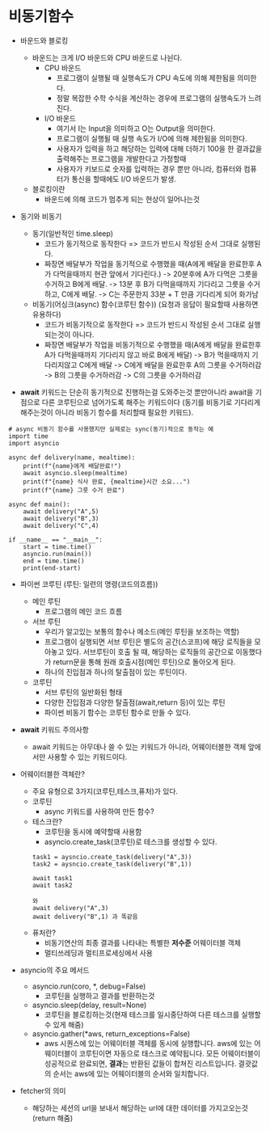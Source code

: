 # 비동기함수

- 바운드와 블로킹
    - 바운드는 크게 I/O 바운드와 CPU 바운드로 나뉜다.
        - CPU 바운드
            - 프로그램이 실행될 때 실행속도가 CPU 속도에 의해 제한됨을 의미한다.
            - 정말 복잡한 수학 수식을 계산하는 경우에 프로그램의 실행속도가 느려진다.
        - I/O 바운드
            - 여기서 I는 Input을 의미하고 O는 Output을 의미한다.
            - 프로그램이 실행될 때 실행 속도가 I/O에 의해 제한됨을 의미한다.
            - 사용자가 입력을 하고 해당하는 입력에 대해 더하기 100을 한 결과값을 출력해주는 프로그램을 개발한다고 가정할때
            - 사용자가 키보드로 숫자를 입력하는 경우 뿐만 아니라, 컴퓨터와 컴퓨터가 통신을 할때에도 I/O 바운드가 발생.
    - 블로킹이란
        - 바운드에 의해 코드가 멈추게 되는 현상이 일어나는것

- 동기와 비동기
    - 동기(일반적인 time.sleep)
        - 코드가 동기적으로 동작한다 => 코드가 반드시 작성된 순서 그대로 실행된다.
        - 짜장면 배달부가 작업을 동기적으로 수행했을 때(A에게 배달을 완료한후 A가 다먹을때까지 현관 앞에서 기다린다.) -> 20분후에 A가 다먹은 그릇을 수거하고 B에게 배달. -> 13분 후 B가 다먹을때까지 기다리고 그릇을 수거하고, C에게 배달. -> C는 주문한지 33분 + T 만큼 기다리게 되어 화가남
    - 비동기(어싱크(async) 함수(코루틴 함수)) (요청과 응답이 필요할때 사용하면 유용하다)
        - 코드가 비동기적으로 동작한다 => 코드가 반드시 작성된 순서 그대로 실행되는것이 아니다.
        - 짜장면 배달부가 작업을 비동기적으로 수행했을 때(A에게 배달을 완료한후 A가 다먹을때까지 기다리지 않고 바로 B에게 배달) -> B가 먹을때까지 기다리지않고 C에게 배달 -> C에게 배달을 완료한후 A의 그릇을 수거하러감 -> B의 그릇을 수거하러감 -> C의 그릇을 수거하러감
    
- **await** 키워드는 단순히 동기적으로 진행하는걸 도와주는것 뿐만아니라 await을 기점으로 다른 코루틴으로 넘어가도록 해주는 키워드이다 (동기를 비동기로 기다리게 해주는것이 아니라 비동기 함수를 처리할때 필요한 키워드).

```
# async 비동기 함수를 사용했지만 실제로는 sync(동기)적으로 동작는 예
import time
import asyncio

async def delivery(name, mealtime):
    print(f"{name}에게 배달완료!")
    await asyncio.sleep(mealtime)
    print(f"{name} 식사 완료, {mealtime}시간 소요...")
    print(f"{name} 그릇 수거 완료")

async def main():
    await delivery("A",5)
    await delivery("B",3)
    await delivery("C",4)

if __name__ == "__main__":
    start = time.time()
    asyncio.run(main())
    end = time.time()
    print(end-start)
```

- 파이썬 코루틴 (루틴: 일련의 명령(코드의흐름))
    - 메인 루틴
        - 프로그램의 메인 코드 흐름
    - 서브 루틴
        - 우리가 알고있는 보통의 함수나 메소드(메인 루틴을 보조하는 역할)
        - 프로그램이 실행되면 서브 루틴은 별도의 공간(스코프)에 해당 로직들을 모아놓고 있다. 서브루틴이 호출 될 때, 해당하는 로직들의 공간으로 이동했다가 return문을 통해 원래 호출시점(메인 루틴)으로 돌아오게 된다.
        - 하나의 진입점과 하나의 탈출점이 있는 루틴이다.
    - 코루틴
        - 서브 루틴의 일반화된 형태
        - 다양한 진입점과 다양한 탈출점(await,return 등)이 있는 루틴
        - 파이썬 비동기 함수는 코루틴 함수로 만들 수 있다.

- **await** 키워드 주의사항
    - await 키워드는 아무데나 쓸 수 있는 키워드가 아니라, 어웨이터블한 객체 앞에서만 사용할 수 있는 키워드이다.

- 어웨이터블한 객체란?
    - 주요 유형으로 3가지(코루틴,테스크,퓨처)가 있다.
    - 코루틴
        - async 키워드를 사용하여 만든 함수?
    - 테스크란?
        - 코루틴을 동시에 예약할때 사용함
        - asyncio.create_task(코루틴)로 테스크를 생성할 수 있다.
        ```
        task1 = aysncio.create_task(delivery("A",3))
        task2 = aysncio.create_task(delivery("B",1))

        await task1
        await task2

        와
        await delivery("A",3)
        await delivery("B",1) 과 똑같음
        ```
    - 퓨처란?
        - 비동기연산의 최종 결과를 나타내는 특별한 **저수준** 어웨이터블 객체
        - 멀티쓰레딩과 멀티프로세싱에서 사용

- asyncio의 주요 메서드
    - asyncio.run(coro, *, debug=False)
        - 코루틴을 실행하고 결과를 반환하는것
    - asyncio.sleep(delay, result=None)
        - 코루틴을 블로킹하는것(현재 테스크를 일시중단하여 다른 테스크를 실행할 수 있게 해줌)
    - asyncio.gather(*aws, return_exceptions=False)
        - aws 시퀀스에 있는 어웨이터블 객체를 동시에 실행합니다. aws에 있는 어웨이터블이 코루틴이면 자동으로 태스크로 예약됩니다. 모든 어웨이터블이 성공적으로 완료되면, **결과**는 반환된 값들이 합쳐진 리스트입니다. 결괏값의 순서는 aws에 있는 어웨이터블의 순서와 일치합니다.
    
- fetcher의 의미
    - 해당하는 세션의 url을 보내서 해당하는 url에 대한 데이터를 가지고오는것(return 해줌)